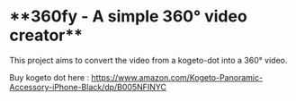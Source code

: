 <h1>**360fy - A simple 360° video creator**</h1>

This project aims to convert the video from a kogeto-dot into a 360° video.

Buy kogeto dot here : https://www.amazon.com/Kogeto-Panoramic-Accessory-iPhone-Black/dp/B005NFINYC


